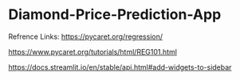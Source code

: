 # Diamond-Price-Prediction-App


Refrence Links:
https://pycaret.org/regression/

https://www.pycaret.org/tutorials/html/REG101.html

https://docs.streamlit.io/en/stable/api.html#add-widgets-to-sidebar

